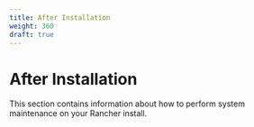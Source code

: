 ```yaml
---
title: After Installation
weight: 360
draft: true
---
```


# After Installation

This section contains information about how to perform system maintenance on your Rancher install.
